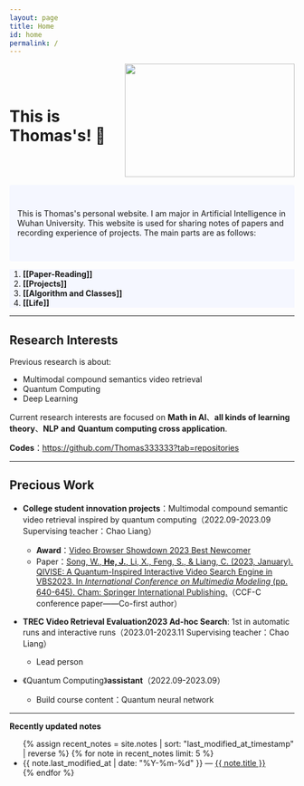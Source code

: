 ```yaml
---
layout: page
title: Home
id: home
permalink: / 
---
```


<style>     .container {         display: flex;         align-items: center;  justify-content: space-between;   }          .container img {         width: 300px;         height: 200px;     } </style>  
<div class="container">         <h1>This is Thomas's! 🌱 </h1> <img src='https://cdn.jsdelivr.net/gh/Thomas333333/MyPostImage/Images/DSC_7355.JPG' width="300" height="200"> </div>

<p style="padding: 3em 1em; background: #f5f7ff; border-radius: 4px;">
    This is Thomas's personal website. I am major in Artificial Intelligence in Wuhan University. This website is used for sharing notes of papers and recording experience of projects. The main parts are as follows:
    </p>
  <ol style="background: #f5f7ff;">
    <li style="background: #f5f7ff;"><strong>[[Paper-Reading]]</strong></li>
    <li style="background: #f5f7ff;"><strong>[[Projects]]</strong></li>
    <li style="background: #f5f7ff;"><strong>[[Algorithm and Classes]]</strong></li>
    <li style="background: #f5f7ff;"><strong>[[Life]]</strong></li>


  </ol>

---




## Research Interests

Previous research is about:

+ Multimodal compound semantics video retrieval
+ Quantum Computing
+ Deep Learning

Current research interests are focused on **Math in AI**、**all kinds of learning theory**、**NLP** **and** **Quantum computing cross application**.

**Codes**：<a href='https://github.com/Thomas333333?tab=repositories'>https://github.com/Thomas333333?tab=repositories </a>

---

## Precious Work

+ **College student innovation projects**：Multimodal compound semantic video retrieval inspired by quantum computing（2022.09-2023.09  Supervising teacher：Chao Liang）
  +  **Award**：[Video Browser Showdown 2023 Best Newcomer](https://videobrowsershowdown.org/hall-of-fame/) 
  + Paper：[Song, W., **He, J.**, Li, X., Feng, S., & Liang, C. (2023, January). QIVISE: A Quantum-Inspired Interactive Video Search Engine in VBS2023. In *International Conference on Multimedia Modeling* (pp. 640-645). Cham: Springer International Publishing.](https://link.springer.com/chapter/10.1007/978-3-031-27077-2_52)（CCF-C conference paper——Co-first author）
+ **TREC Video Retrieval Evaluation2023 Ad-hoc Search**: 1st in automatic runs and interactive runs（2023.01-2023.11  Supervising teacher：Chao Liang）
  + Lead person

+ 《Quantum Computing》**assistant**（2022.09-2023.09）
  + Build course content：Quantum neural network

---



<strong>Recently updated notes</strong>

<ul>
  {% assign recent_notes = site.notes | sort: "last_modified_at_timestamp" | reverse %}
  {% for note in recent_notes limit: 5 %}
    <li>
      {{ note.last_modified_at | date: "%Y-%m-%d" }} — <a class="internal-link" href="{{ note.url }}">{{ note.title }}</a>
    </li>
  {% endfor %}
</ul>

<style>
  .wrapper {
    max-width: 46em;
  }
</style>
